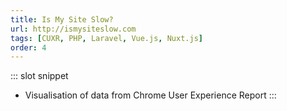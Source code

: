 ```yaml
---
title: Is My Site Slow?
url: http://ismysiteslow.com
tags: [CUXR, PHP, Laravel, Vue.js, Nuxt.js]
order: 4
---
```


::: slot snippet
* Visualisation of data from Chrome User Experience Report
:::

